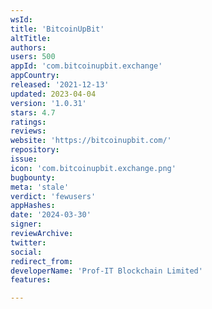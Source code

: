 ```yaml
---
wsId: 
title: 'BitcoinUpBit'
altTitle: 
authors: 
users: 500
appId: 'com.bitcoinupbit.exchange'
appCountry: 
released: '2021-12-13'
updated: 2023-04-04
version: '1.0.31'
stars: 4.7
ratings: 
reviews: 
website: 'https://bitcoinupbit.com/'
repository: 
issue: 
icon: 'com.bitcoinupbit.exchange.png'
bugbounty: 
meta: 'stale'
verdict: 'fewusers'
appHashes: 
date: '2024-03-30'
signer: 
reviewArchive: 
twitter: 
social: 
redirect_from: 
developerName: 'Prof-IT Blockchain Limited'
features: 

---
```


